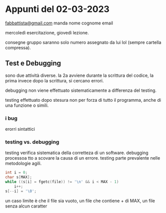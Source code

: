 # Appunti del 02-03-2023

<fabbattista@gmail.com> manda nome cognome email

mercoledì esercitazione, giovedì lezione.

consegne gruppo saranno solo numero assegnato da lui lol (sempre cartella
compressa).

## Test e Debugging

sono due attività diverse. la 2a avviene durante la scrittura del codice, la
prima invece dopo la scrittura, si cercano errori.

debugging non viene effettuato sistematicamente a differenza del testing.

testing effettuato dopo stesura non per forza di tutto il programma, anche di
una funzione o simili.

### i bug

erorri sintattici

### testing vs. debugging

testing verifica sistematica della corretteza di un software.
debugging processoa tto a scovare la causa di un errore.
testing parte prevalente nelle metodologie agili.

```c
int i = 0;
char s[MAX];
while ((s[i] = fgetc(file)) != '\n' && i < MAX - 1)
    i++;
s[--i] = '\0';
```

un caso limite è che il file sia vuoto, un file che contiene + di MAX, un file
senza alcun caratter
